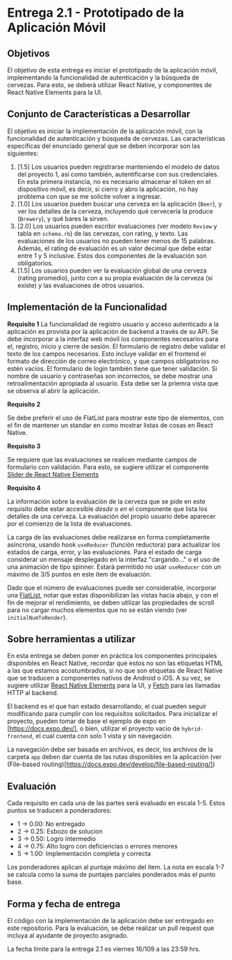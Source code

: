 # Entrega 2.1 - Prototipado de la Aplicación Móvil

## Objetivos

El objetivo de esta entrega es iniciar el prototipado de la aplicación móvil, implementando la funcionalidad de autenticación y la búsqueda de cervezas. Para esto, se deberá utilizar React Native, y componentes de React Native Elements para la UI.

## Conjunto de Características a Desarrollar

El objetivo es iniciar la implementación de la aplicación móvil, con la funcionalidad de autenticación y búsqueda de cervezas. Las características específicas del enunciado general que se deben incorporar son las siguientes:

1. [1.5] Los usuarios pueden registrarse manteniendo el modelo de datos del proyecto 1, así como también, autentificarse con sus credenciales. En esta primera instancia, no es necesario almacenar el token en el dispositivo móvil, es decir, si cierro y abro la aplicación, no hay problema con que se me solicite volver a ingresar.
2. [1.0] Los usuarios pueden buscar una cerveza en la aplicación (`Beer`), y ver los detalles de la cerveza, incluyendo qué cervecería la produce (`Brewery`), y qué bares la sirven.
3. [2.0] Los usuarios pueden escribir evaluaciones (ver modelo `Review` y tabla en `schema.rb`) de las cervezas, con rating, y texto. Las evaluaciones de los usuarios no pueden tener menos de 15 palabras. Además, el rating de evaluación es un valor decimal que debe estar entre 1 y 5 inclusive. Estos dos componentes de la evaluación son obligatorios.
4. [1.5] Los usuarios pueden ver la evaluación global de una cerveza (rating promedio), junto con a su propia evaluación de la cerveza (si existe) y las evaluaciones de otros usuarios.

## Implementación de la Funcionalidad

**Requisito 1**
La funcionalidad de registro usuario y acceso autenticado a la aplicación es provista por la aplicación de backend a través de su API. Se debe incorporar a la interfaz web móvil los componentes necesarios para el, registro, inicio y cierre de sesión. El formulario de registro debe validar el texto de los campos necesarios. Esto incluye validar en el frontend el formato de dirección de correo electrónico, y que campos obligatorios no estén vacíos. El formulario de login también tiene que tener validación. Si nombre de usuario y contraseñas son incorrectos, se debe mostrar una retroalimentación apropiada al usuario. Esta debe ser la priemra vista que se observa al abrir la aplicación.

**Requisito 2**

Se debe preferir el uso de FlatList para mostrar este tipo de elementos, con el fin de mantener un standar en como mostrar listas de cosas en React Native.

**Requisito 3**

Se requiere que las evaluaciones se realicen mediante campos de formulario con validación. Para esto, se sugiere utilizar el componente [Slider de React Native Elements](https://reactnativeelements.com/docs/components/slider)

**Requisito 4**

La información sobre la evaluación de la cerveza que se pide en este requisito debe estar accesible _desde_ o _en_ el componente que lista los detalles de una cerveza. La evaluación del propio usuario debe aparecer por el comienzo de la lista de evaluaciones.

La carga de las evaluaciones debe realizarse en forma completamente asíncrona, usando hook `useReducer` (función reductora) para actualizar los estados de carga, error, y las evaluaciones. Para el estado de carga considerar un mensaje desplegado en la interfaz "cargando..." o el uso de una animación de tipo spinner. Estará permitido no usar `useReducer` con un máximo de 3/5 puntos en este ítem de evaluación.

Dado que el número de evaluaciones puede ser considerable, incorporar una [FlatList](https://reactnative.dev/docs/flatlist), notar que estas disponibilizan las vistas hacia abajo, y con el fin de mejorar el rendimiento, se deben utilizar las propiedades de scroll para no cargar muchos elementos que no se están viendo (ver `initialNumToRender`).

## Sobre herramientas a utilizar

En esta entrega se deben poner en práctica los componentes principales disponibles en React Native, recordar que estos no son las etiquetas HTML a las que estamos acostumbrados, si no que son etiquetas de React Native que se traducen a componentes nativos de Android o iOS. A su vez, se sugiere utilizar [React Native Elements](https://reactnativeelements.com/) para la UI, y [Fetch](https://reactnative.dev/docs/network) para las llamadas HTTP al backend.

El backend es el que han estado desarrollando, el cual pueden seguir modificando para cumplir con los requisitos solicitados. Para inicializar el proyecto, pueden tomar de base el ejemplo de expo en [https://docs.expo.dev/], o bien, utilizar el proyecto vacío de `hybrid-frontend`, el cual cuenta con solo 1 vista y sin navegación.

La navegación debe ser basada en archivos, es decir, los archivos de la carpeta `app` deben dar cuenta de las rutas disponibles en la aplicación (ver (File-based routing)[https://docs.expo.dev/develop/file-based-routing/])

## Evaluación

Cada requisito en cada una de las partes será evaluado en escala 1-5. Estos puntos se traducen a ponderadores:

- 1 -> 0.00: No entregado
- 2 -> 0.25: Esbozo de solucion
- 3 -> 0.50: Logro intermedio
- 4 -> 0.75: Alto logro con deficiencias o errores menores
- 5 -> 1.00: Implementación completa y correcta

Los ponderadores aplican al puntaje máximo del ítem. La nota en escala 1-7 se calcula como la suma de puntajes parciales ponderados más el punto base.

## Forma y fecha de entrega

El código con la implementación de la aplicación debe ser entregado en este repositorio. Para la evaluación, se debe realizar un pull request que incluya al ayudante de proyecto asignado.

La fecha límite para la entrega 2.1 es viernes 16/109 a las 23:59 hrs.

